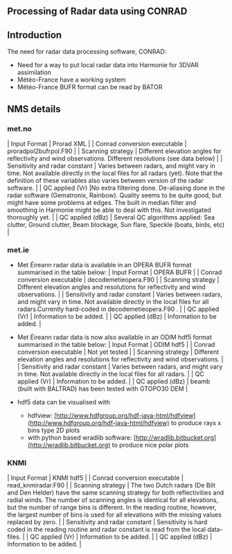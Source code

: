 

## Processing of Radar data using CONRAD

## Introduction
The need for radar data processing software, CONRAD:
 * Need for a way to put local radar data into Harmonie for 3DVAR assimilation
 * Météo-France have a working system
 * Météo-France BUFR  format can be read by BATOR

## NMS details

### met.no
| Input Format                   | Prorad XML                                                         |
| Conrad conversion executable   | proradpol2bufrpol.F90                              |
| Scanning strategy              | Different elevation angles for reflectivity and wind observations. Different resolutions (see data below) |
| Sensitivity and radar constant | Varies between radars, and might vary in time. Not available directly in the local files for all radars (yet). Note that the definition of these variables also varies between version of the radar software. |
| QC applied (Vr)                |No extra filtering done. De-aliasing done in the radar software (Gematronix, Rainbow). Quality seems to be quite good, but might have some problems at edges. The built in median filter and smoothing in Harmonie might be able to deal with this. Not investigated thoroughly yet. |
| QC applied (dBz)               | Several QC algorithms applied: Sea clutter, Ground clutter, Beam blockage, Sun flare, Speckle (boats, birds, etc) |


### met.ie

 * Met Éireann radar data is available in an OPERA BUFR format summarised in the table below:
| Input Format                   | OPERA BUFR                                                         |
| Conrad conversion executable   | decodemetieopera.F90                                               |
| Scanning strategy              | Different elevation angles and resolutions for reflectivity and wind observations. |
| Sensitivity and radar constant | Varies between radars, and might vary in time. Not available directly in the local files for all radars.Currently hard-coded in decodemetieopera.F90 . |
| QC applied (Vr)                | Information to be added. |
| QC applied (dBz)               | Information to be added. |

 * Met Éireann radar data is now also available in an ODIM hdf5 format summarised in the table below:
| Input Format                   | ODIM hdf5                                                         |
| Conrad conversion executable   | Not yet tested                                                    |
| Scanning strategy              | Different elevation angles and resolutions for reflectivity and wind observations. |
| Sensitivity and radar constant | Varies between radars, and might vary in time. Not available directly in the local files for all radars. |
| QC applied (Vr)                | Information to be added. |
| QC applied (dBz)               | beamb (built with BALTRAD) has been tested with GTOPO30 DEM |

 * hdf5 data can be visualised with 
    - hdfview:  [http://www.hdfgroup.org/hdf-java-html/hdfview](http://www.hdfgroup.org/hdf-java-html/hdfview) to produce rays x bins type 2D plots
    - with python based wradlib software: [http://wradlib.bitbucket.org](http://wradlib.bitbucket.org) to produce nice polar plots

### KNMI
| Input Format                   | KNMI hdf5 |
| Conrad conversion executable   | read_knmiradar.F90 |
| Scanning strategy              | The two Dutch radars (De Bilt and Den Helder) have the same scanning strategy for both reflectivities and radial winds. The number of scanning angles is identical for all elevations, but the number of range bins is different. In the reading routine, however, the largest number of bins is used for all elevations with the missing values replaced by zero. |
| Sensitivity and radar constant | Sensitivity is hard coded in the reading routine and radar constant is read from the local data-files. |
| QC applied (Vr)                | Information to be added. |
| QC applied (dBz)               | Information to be added. |
